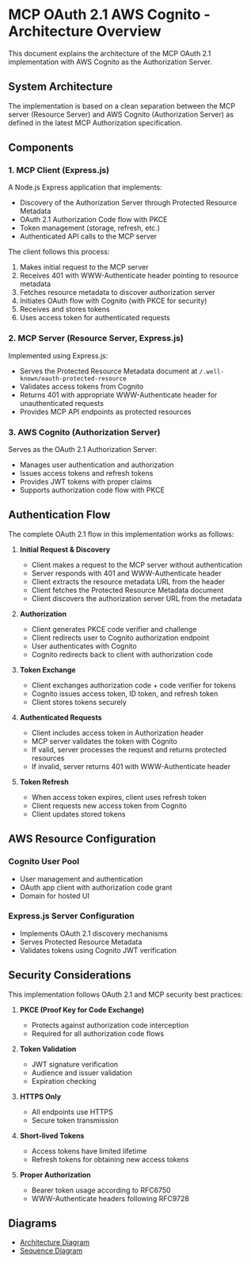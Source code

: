 # MCP OAuth 2.1 AWS Cognito - Architecture Overview

This document explains the architecture of the MCP OAuth 2.1 implementation with AWS Cognito as the Authorization Server.

## System Architecture

The implementation is based on a clean separation between the MCP server (Resource Server) and AWS Cognito (Authorization Server) as defined in the latest MCP Authorization specification.

## Components

### 1. MCP Client (Express.js)

A Node.js Express application that implements:
- Discovery of the Authorization Server through Protected Resource Metadata
- OAuth 2.1 Authorization Code flow with PKCE
- Token management (storage, refresh, etc.)
- Authenticated API calls to the MCP server

The client follows this process:
1. Makes initial request to the MCP server
2. Receives 401 with WWW-Authenticate header pointing to resource metadata
3. Fetches resource metadata to discover authorization server
4. Initiates OAuth flow with Cognito (with PKCE for security)
5. Receives and stores tokens
6. Uses access token for authenticated requests

### 2. MCP Server (Resource Server, Express.js)

Implemented using Express.js:
- Serves the Protected Resource Metadata document at `/.well-known/oauth-protected-resource`
- Validates access tokens from Cognito
- Returns 401 with appropriate WWW-Authenticate header for unauthenticated requests
- Provides MCP API endpoints as protected resources

### 3. AWS Cognito (Authorization Server)

Serves as the OAuth 2.1 Authorization Server:
- Manages user authentication and authorization
- Issues access tokens and refresh tokens
- Provides JWT tokens with proper claims
- Supports authorization code flow with PKCE

## Authentication Flow

The complete OAuth 2.1 flow in this implementation works as follows:

1. **Initial Request & Discovery**
   - Client makes a request to the MCP server without authentication
   - Server responds with 401 and WWW-Authenticate header
   - Client extracts the resource metadata URL from the header
   - Client fetches the Protected Resource Metadata document
   - Client discovers the authorization server URL from the metadata

2. **Authorization**
   - Client generates PKCE code verifier and challenge
   - Client redirects user to Cognito authorization endpoint
   - User authenticates with Cognito
   - Cognito redirects back to client with authorization code

3. **Token Exchange**
   - Client exchanges authorization code + code verifier for tokens
   - Cognito issues access token, ID token, and refresh token
   - Client stores tokens securely

4. **Authenticated Requests**
   - Client includes access token in Authorization header
   - MCP server validates the token with Cognito
   - If valid, server processes the request and returns protected resources
   - If invalid, server returns 401 with WWW-Authenticate header

5. **Token Refresh**
   - When access token expires, client uses refresh token
   - Client requests new access token from Cognito
   - Client updates stored tokens

## AWS Resource Configuration

### Cognito User Pool
- User management and authentication
- OAuth app client with authorization code grant
- Domain for hosted UI

### Express.js Server Configuration
- Implements OAuth 2.1 discovery mechanisms
- Serves Protected Resource Metadata
- Validates tokens using Cognito JWT verification

## Security Considerations

This implementation follows OAuth 2.1 and MCP security best practices:

1. **PKCE (Proof Key for Code Exchange)**
   - Protects against authorization code interception
   - Required for all authorization code flows

2. **Token Validation**
   - JWT signature verification
   - Audience and issuer validation
   - Expiration checking

3. **HTTPS Only**
   - All endpoints use HTTPS
   - Secure token transmission

4. **Short-lived Tokens**
   - Access tokens have limited lifetime
   - Refresh tokens for obtaining new access tokens

5. **Proper Authorization**
   - Bearer token usage according to RFC6750
   - WWW-Authenticate headers following RFC9728
   
## Diagrams
- [Architecture Diagram](./mcp-oauth-architecture.mermaid)
- [Sequence Diagram](./mcp-oauth-sequence.mermaid)
